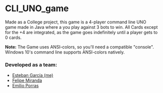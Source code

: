 # CLI_UNO_game
Made as a College project, this game is a 4-player command line UNO game made in Java where a you play against 3 bots to win. All Cards except for the +4 are integrated, as the game goes indefinitely until a player gets to 0 cards.

**Note:** The Game uses ANSI-colors, so you'll need a compatible "console". Windows 10's command line supports ANSI-colors natively.

### Developed as a team:
- [Esteban García (me)](https://www.github.com/EsGarciaC)
- [Felipe Miranda](https://www.github.com/Miranda46)
- [Emilio Porras](https://www.github.com/eporrasm)

  
